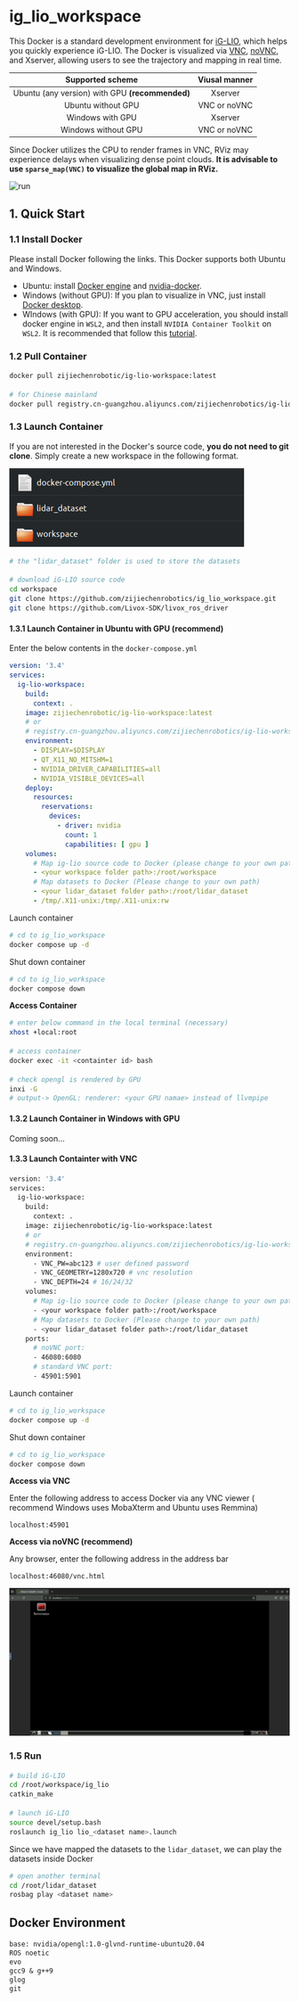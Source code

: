 # ig_lio_workspace

This Docker is a standard development environment for [iG-LIO](https://github.com/zijiechenrobotics/ig_lio), which helps you quickly experience iG-LIO. The Docker is visualized via [VNC](https://github.com/TigerVNC/tigervnc), [noVNC](https://github.com/novnc/noVNC), and Xserver, allowing users to see the trajectory and mapping in real time.

|                Supported scheme                 | Viusal manner |
| :---------------------------------------------: | :-----------: |
| Ubuntu (any version) with GPU **(recommended)** |    Xserver    |
|               Ubuntu without GPU                | VNC or noVNC  |
|                Windows with GPU                 |    Xserver    |
|               Windows without GPU               | VNC or noVNC  |

Since Docker utilizes the CPU to render frames in VNC, RViz may experience delays when visualizing dense point clouds. **It is advisable to use `sparse_map(VNC)` to visualize the global map in RViz.**

![run](figure/run.gif)

## 1. Quick Start
### 1.1 Install Docker

Please install Docker following the links. This Docker supports both Ubuntu and Windows.

- Ubuntu: install [Docker engine](https://docs.docker.com/engine/install/ubuntu/) and [nvidia-docker](https://docs.nvidia.com/datacenter/cloud-native/container-toolkit/latest/install-guide.html).
- Windows (without GPU): If you plan to visualize in VNC, just install [Docker desktop](https://docs.docker.com/desktop/install/windows-install/). 
- WIndows (with GPU): If you want to GPU acceleration, you should install docker engine in `WSL2`, and then install `NVIDIA Container Toolkit` on `WSL2`. It is recommended that follow this [tutorial](https://www.youtube.com/watch?v=CO43b6XWHNI).

### 1.2 Pull Container

```bash
docker pull zijiechenrobotic/ig-lio-workspace:latest

# for Chinese mainland
docker pull registry.cn-guangzhou.aliyuncs.com/zijiechenrobotics/ig-lio-workspace:latest
```

### 1.3 Launch Container

If you are not interested in the Docker's source code, **you do not need to git clone**. Simply create a new workspace in the following format.

![file](figure/file.png)

```bash
# the "lidar_dataset" folder is used to store the datasets

# download iG-LIO source code
cd workspace
git clone https://github.com/zijiechenrobotics/ig_lio_workspace.git
git clone https://github.com/Livox-SDK/livox_ros_driver
```

#### 1.3.1 Launch Container in Ubuntu with GPU (recommend)

Enter the below contents in the `docker-compose.yml`

```yaml
version: '3.4'
services:
  ig-lio-workspace:
    build:
      context: .
    image: zijiechenrobotic/ig-lio-workspace:latest
    # or
    # registry.cn-guangzhou.aliyuncs.com/zijiechenrobotics/ig-lio-workspace:latest
    environment:
      - DISPLAY=$DISPLAY
      - QT_X11_NO_MITSHM=1
      - NVIDIA_DRIVER_CAPABILITIES=all
      - NVIDIA_VISIBLE_DEVICES=all
    deploy:
      resources:
        reservations:
          devices:
            - driver: nvidia
              count: 1
              capabilities: [ gpu ]
    volumes:
      # Map ig-lio source code to Docker (please change to your own path)
      - <your workspace folder path>:/root/workspace
      # Map datasets to Docker (Please change to your own path)
      - <your lidar_dataset folder path>:/root/lidar_dataset
      - /tmp/.X11-unix:/tmp/.X11-unix:rw
```

Launch container

```bash
# cd to ig_lio_workspace
docker compose up -d
```

Shut down container

```bash
# cd to ig_lio_workspace
docker compose down
```

**Access Container**

```bash
# enter below command in the local terminal (necessary)
xhost +local:root

# access container
docker exec -it <containter id> bash

# check opengl is rendered by GPU
inxi -G
# output-> OpenGL: renderer: <your GPU namae> instead of llvmpipe
```


#### 1.3.2 Launch Container in Windows with GPU

Coming soon...

#### 1.3.3 Launch Containter with VNC

```bash
version: '3.4'
services:
  ig-lio-workspace:
    build:
      context: .
    image: zijiechenrobotic/ig-lio-workspace:latest
    # or 
    # registry.cn-guangzhou.aliyuncs.com/zijiechenrobotics/ig-lio-workspace:latest
    environment:
      - VNC_PW=abc123 # user defined password
      - VNC_GEOMETRY=1280x720 # vnc resolution
      - VNC_DEPTH=24 # 16/24/32
    volumes:
      # Map ig-lio source code to Docker (please change to your own path)
      - <your workspace folder path>:/root/workspace
      # Map datasets to Docker (Please change to your own path)
      - <your lidar_dataset folder path>:/root/lidar_dataset
    ports:
      # noVNC port:
      - 46080:6080
      # standard VNC port:
      - 45901:5901
```

Launch container

```bash
# cd to ig_lio_workspace
docker compose up -d
```

Shut down container

```bash
# cd to ig_lio_workspace
docker compose down
```

**Access via VNC**

Enter the following address to access Docker via any VNC viewer ( recommend Windows uses MobaXterm and Ubuntu uses Remmina)

```
localhost:45901
```

**Access via noVNC (recommend)**

Any browser, enter the following address in the address bar

```
localhost:46080/vnc.html
```

![noVNC](figure/noVNC.png)

### 1.5 Run

```bash
# build iG-LIO
cd /root/workspace/ig_lio
catkin_make

# launch iG-LIO
source devel/setup.bash
roslaunch ig_lio lio_<dataset name>.launch
```

Since we have mapped the datasets to the `lidar_dataset`, we can play the datasets inside Docker

```bash
# open another terminal
cd /root/lidar_dataset
rosbag play <dataset name>
```

## Docker Environment

```
base: nvidia/opengl:1.0-glvnd-runtime-ubuntu20.04
ROS noetic
evo
gcc9 & g++9
glog
git
```

